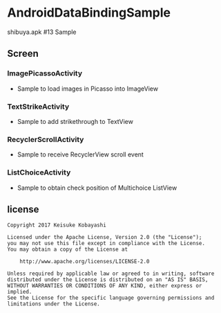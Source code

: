# AndroidDataBindingSample
shibuya.apk #13 Sample

## Screen

### ImagePicassoActivity

- Sample to load images in Picasso into ImageView

### TextStrikeActivity

- Sample to add strikethrough to TextView

### RecyclerScrollActivity

- Sample to receive RecyclerView scroll event

### ListChoiceActivity

- Sample to obtain check position of Multichoice ListView

## license

```
Copyright 2017 Keisuke Kobayashi

Licensed under the Apache License, Version 2.0 (the "License");
you may not use this file except in compliance with the License.
You may obtain a copy of the License at

    http://www.apache.org/licenses/LICENSE-2.0

Unless required by applicable law or agreed to in writing, software
distributed under the License is distributed on an "AS IS" BASIS,
WITHOUT WARRANTIES OR CONDITIONS OF ANY KIND, either express or implied.
See the License for the specific language governing permissions and
limitations under the License.
```
